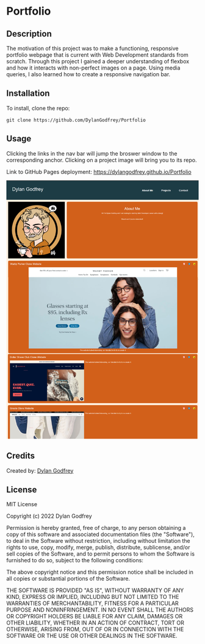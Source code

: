 # Portfolio

## Description

The motivation of this project was to make a functioning, responsive portfolio webpage that is current with Web Development standards from scratch. Through this project I gained a deeper understanding of flexbox and how it interacts with  non-perfect images on a page. Using media queries, I also learned how to create a responsive navigation bar.


## Installation

To install, clone the repo:
```
git clone https://github.com/DylanGodfrey/Portfolio
```

## Usage

Clicking the links in the nav bar will jump the broswer window to the corresponding anchor. Clicking on a project image will bring you to its repo.

Link to GitHub Pages deployment: https://dylangodfrey.github.io/Portfolio


![Screenshot of finished website](assets/images/samplescreenshot.png)

## Credits

Created by: [Dylan Godfrey](https://github.com/DylanGodfrey/)

## License

MIT License

Copyright (c) 2022 Dylan Godfrey

Permission is hereby granted, free of charge, to any person obtaining a copy
of this software and associated documentation files (the "Software"), to deal
in the Software without restriction, including without limitation the rights
to use, copy, modify, merge, publish, distribute, sublicense, and/or sell
copies of the Software, and to permit persons to whom the Software is
furnished to do so, subject to the following conditions:

The above copyright notice and this permission notice shall be included in all
copies or substantial portions of the Software.

THE SOFTWARE IS PROVIDED "AS IS", WITHOUT WARRANTY OF ANY KIND, EXPRESS OR
IMPLIED, INCLUDING BUT NOT LIMITED TO THE WARRANTIES OF MERCHANTABILITY,
FITNESS FOR A PARTICULAR PURPOSE AND NONINFRINGEMENT. IN NO EVENT SHALL THE
AUTHORS OR COPYRIGHT HOLDERS BE LIABLE FOR ANY CLAIM, DAMAGES OR OTHER
LIABILITY, WHETHER IN AN ACTION OF CONTRACT, TORT OR OTHERWISE, ARISING FROM,
OUT OF OR IN CONNECTION WITH THE SOFTWARE OR THE USE OR OTHER DEALINGS IN THE
SOFTWARE.
